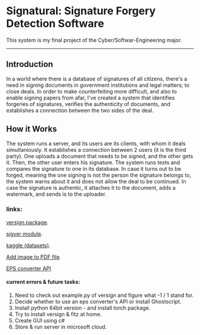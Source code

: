 # Signatural: Signature Forgery Detection Software
This system is my final project of the Cyber/Softwar-Engineering major.
________________________________________________

## Introduction

In a world where there is a database of signatures of all citizens, there's a need in signing documents in government institutions and legal matters; to close deals.
In order to make counterfeiting more difficult, and also to enable signing papers from afar, I've created a system that identifies forgeries of signatures, verifies the authenticity of documents, and establishes a connection between the two sides of the deal.

## How it Works
The system runs a server, and its users are its clients, with whom it deals simultaniously. It establishes a connection between 2 users (it is the third party). One uploads a document that needs to be signed, and the other gets it. Then, the other user enters his signature. The system runs tests and compares the signature to one in its database. In case it turns out to be forged, meaning the one signing is not the person the signature belongs to, the system warns about it and does not allow the deal to be continued. In case the signature is authentic, it attaches it to the document, adds a watermark, and sends is to the uploader.


### links:
[versign package](https://github.com/saifkhichi96/versign-core).

[sigver module](https://github.com/luizgh/sigver).

[kaggle (datasets)](https://www.kaggle.com/divyanshrai/handwritten-signatures).

[Add image to PDF file](https://stackabuse.com/working-with-pdfs-in-python-adding-images-and-watermarks/).

[EPS converter API](https://www.api2convert.com/docs/getting_started/api_key.html)


#### current errors & future tasks:
1. Need to check out example.py of versign and figure what -1 / 1 stand for.
2. Decide whether to use an eps converter's API or install Ghostscript.
3. Install python 64bit version - and install torch package.
4. Try to install versign & fitz at home.
5. Create GUI using c#
6. Store & run server in microsoft cloud.
